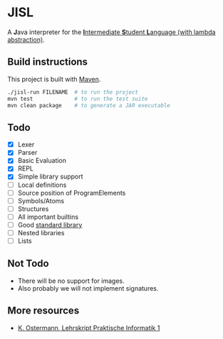 # JISL
A **J**ava interpreter for the [**I**ntermediate **S**tudent **L**anguage (with lambda abstraction)](https://docs.racket-lang.org/htdp-langs/intermediate-lam.html).

## Build instructions
This project is built with [Maven](https://maven.apache.org/).
```sh
./jisl-run FILENAME  # to run the project
mvn test             # to run the test suite
mvn clean package    # to generate a JAR executable
```

## Todo
- [x] Lexer
- [x] Parser
- [x] Basic Evaluation
- [x] REPL
- [x] Simple library support
- [ ] Local definitions
- [ ] Source position of ProgramElements
- [ ] Symbols/Atoms
- [ ] Structures
- [ ] All important builtins
- [ ] Good [standard library](stdlib/)
- [ ] Nested libraries
- [ ] Lists

## Not Todo
- There will be no support for images.
- Also probably we will not implement signatures.

## More resources
- [K. Ostermann, Lehrskript Praktische Informatik 1](https://ps-tuebingen.github.io/informatik-1-skript/)
